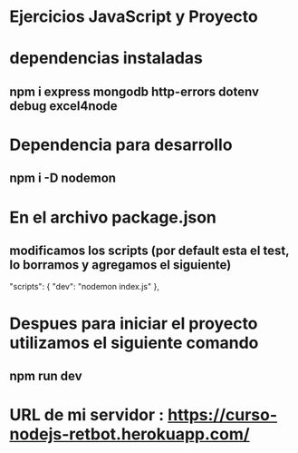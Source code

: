 # Ejercicios JavaScript y Proyecto
# dependencias instaladas
## npm i express mongodb http-errors dotenv debug excel4node
# Dependencia para desarrollo 
## npm i -D nodemon 
# En el archivo package.json
## modificamos los scripts (por default esta el test, lo borramos y agregamos el siguiente)
"scripts": { 
    "dev": "nodemon index.js" 
    },
# Despues para iniciar el proyecto utilizamos el siguiente comando
## npm run dev

# URL de mi servidor : https://curso-nodejs-retbot.herokuapp.com/

